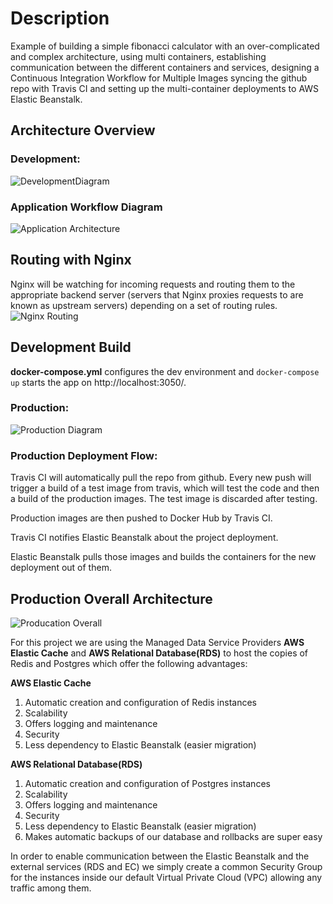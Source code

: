 # Description
Example of building a simple fibonacci calculator with an over-complicated and complex architecture, using multi containers,
establishing communication between the different containers and services, designing a Continuous Integration Workflow for Multiple
Images syncing the github repo with Travis CI and setting up the multi-container deployments to AWS Elastic Beanstalk.

## Architecture Overview
### Development:
![DevelopmentDiagram](https://user-images.githubusercontent.com/36962615/85207349-1cb26480-b320-11ea-8971-296d972d45b7.png)

### Application Workflow Diagram
![Application Architecture](https://user-images.githubusercontent.com/36962615/85206323-284e5d00-b319-11ea-90e8-1c043c25cfc4.png)

## Routing with Nginx
Nginx will be watching for incoming requests and routing them to the appropriate backend server (servers that Nginx proxies requests to are known as upstream servers) depending on a set of routing rules.
![Nginx Routing](https://user-images.githubusercontent.com/36962615/85209563-ef21e700-b330-11ea-8bfa-8538ae02cd7e.png)

## Development Build
**docker-compose.yml** configures the dev environment and ```docker-compose up``` starts the app on  http://localhost:3050/.

### Production:
![Production Diagram](https://user-images.githubusercontent.com/36962615/85331527-3a253100-b4ce-11ea-8203-43b393deb357.png)

### Production Deployment Flow:
Travis CI will automatically pull the repo from github. Every new push will trigger a build of a test image from travis, which will test the code and then a build of the production images. The test image is discarded after testing.

Production images are then pushed to Docker Hub by Travis CI.

Travis CI notifies Elastic Beanstalk about the project deployment.

Elastic Beanstalk pulls those images and builds the containers for the new deployment out of them.

## Production Overall Architecture
![Producation Overall](https://user-images.githubusercontent.com/36962615/85476145-85634080-b5af-11ea-88a3-8a3c23846309.png)

For this project we are using the Managed Data Service Providers **AWS Elastic Cache** and **AWS Relational Database(RDS)** to host the copies of Redis and Postgres which offer the following advantages:

**AWS Elastic Cache**
1. Automatic creation and configuration of Redis instances
2. Scalability
3. Offers logging and maintenance
4. Security
5. Less dependency to Elastic Beanstalk (easier migration)

**AWS Relational Database(RDS)**
1. Automatic creation and configuration of Postgres instances
2. Scalability
3. Offers logging and maintenance
4. Security
5. Less dependency to Elastic Beanstalk (easier migration)
6. Makes automatic backups of our database and rollbacks are super easy

In order to enable communication between the Elastic Beanstalk and the external services (RDS and EC) we simply create a common Security Group for the instances inside our default Virtual Private Cloud (VPC) allowing any traffic among them.
